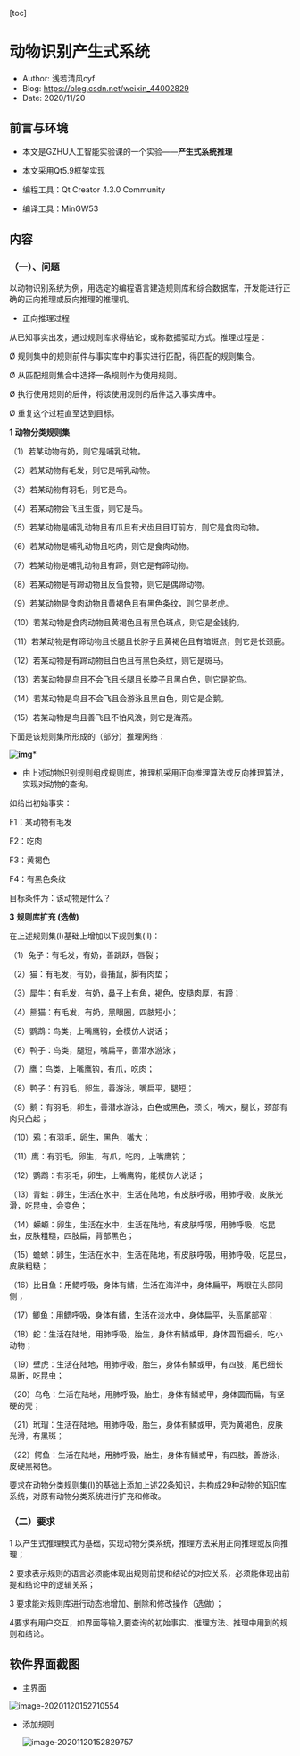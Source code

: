 [toc]

# 动物识别产生式系统

- Author: 浅若清风cyf
- Blog: https://blog.csdn.net/weixin_44002829
- Date: 2020/11/20



## 前言与环境

- 本文是GZHU人工智能实验课的一个实验——**产生式系统推理**

- 本文采用Qt5.9框架实现
- 编程工具：Qt Creator 4.3.0 Community
- 编译工具：MinGW53

## 内容

### （一）、问题

以动物识别系统为例，用选定的编程语言建造规则库和综合数据库，开发能进行正确的正向推理或反向推理的推理机。

- 正向推理过程

从已知事实出发，通过规则库求得结论，或称数据驱动方式。推理过程是：

Ø 规则集中的规则前件与事实库中的事实进行匹配，得匹配的规则集合。

Ø 从匹配规则集合中选择一条规则作为使用规则。

Ø 执行使用规则的后件，将该使用规则的后件送入事实库中。

Ø 重复这个过程直至达到目标。 

 **1** **动物分类规则集**

   （1）若某动物有奶，则它是哺乳动物。

   （2）若某动物有毛发，则它是哺乳动物。

   （3）若某动物有羽毛，则它是鸟。

   （4）若某动物会飞且生蛋，则它是鸟。

   （5）若某动物是哺乳动物且有爪且有犬齿且目盯前方，则它是食肉动物。

   （6）若某动物是哺乳动物且吃肉，则它是食肉动物。

   （7）若某动物是哺乳动物且有蹄，则它是有蹄动物。

   （8）若某动物是有蹄动物且反刍食物，则它是偶蹄动物。

   （9）若某动物是食肉动物且黄褐色且有黑色条纹，则它是老虎。

   （10）若某动物是食肉动物且黄褐色且有黑色斑点，则它是金钱豹。

   （11）若某动物是有蹄动物且长腿且长脖子且黄褐色且有暗斑点，则它是长颈鹿。

   （12）若某动物是有蹄动物且白色且有黑色条纹，则它是斑马。

   （13）若某动物是鸟且不会飞且长腿且长脖子且黑白色，则它是驼鸟。

   （14）若某动物是鸟且不会飞且会游泳且黑白色，则它是企鹅。

   （15）若某动物是鸟且善飞且不怕风浪，则它是海燕。

下面是该规则集所形成的（部分）推理网络：

**![img](README.assets/clip_image002-1605856959173.gif)***

-  由上述动物识别规则组成规则库，推理机采用正向推理算法或反向推理算法，实现对动物的查询。

如给出初始事实：

F1：某动物有毛发

F2：吃肉

F3：黄褐色

F4：有黑色条纹

目标条件为：该动物是什么？

**3** **规则库扩充 (选做)**

  在上述规则集(Ⅰ)基础上增加以下规则集(Ⅱ)：

（1）兔子：有毛发，有奶，善跳跃，唇裂；

（2）猫：有毛发，有奶，善捕鼠，脚有肉垫；

（3）犀牛：有毛发，有奶，鼻子上有角，褐色，皮糙肉厚，有蹄；

（4）熊猫：有毛发，有奶，黑眼圈，四肢短小；

（5）鹦鹉：鸟类，上嘴鹰钩，会模仿人说话；

（6）鸭子：鸟类，腿短，嘴扁平，善潜水游泳；

（7）鹰：鸟类，上嘴鹰钩，有爪，吃肉；

（8）鸭子：有羽毛，卵生，善游泳，嘴扁平，腿短；

（9）鹅：有羽毛，卵生，善潜水游泳，白色或黑色，颈长，嘴大，腿长，颈部有肉只凸起；

（10）鸦：有羽毛，卵生，黑色，嘴大；

（11）鹰：有羽毛，卵生，有爪，吃肉，上嘴鹰钩；

（12）鹦鹉：有羽毛，卵生，上嘴鹰钩，能模仿人说话；

（13）青蛙：卵生，生活在水中，生活在陆地，有皮肤呼吸，用肺呼吸，皮肤光滑，吃昆虫，会变色；

（14）蝾螈：卵生，生活在水中，生活在陆地，有皮肤呼吸，用肺呼吸，吃昆虫，皮肤粗糙，四肢扁，背部黑色；

（15）蟾蜍：卵生，生活在水中，生活在陆地，有皮肤呼吸，用肺呼吸，吃昆虫，皮肤粗糙；

（16）比目鱼：用鳃呼吸，身体有鳍，生活在海洋中，身体扁平，两眼在头部同侧；

（17）鲫鱼：用鳃呼吸，身体有鳍，生活在淡水中，身体扁平，头高尾部窄；

（18）蛇：生活在陆地，用肺呼吸，胎生，身体有鳞或甲，身体圆而细长，吃小动物；

（19）壁虎：生活在陆地，用肺呼吸，胎生，身体有鳞或甲，有四肢，尾巴细长易断，吃昆虫；

（20）乌龟：生活在陆地，用肺呼吸，胎生，身体有鳞或甲，身体圆而扁，有坚硬的壳；

（21）玳瑁：生活在陆地，用肺呼吸，胎生，身体有鳞或甲，壳为黄褐色，皮肤光滑，有黑斑；

（22）鳄鱼：生活在陆地，用肺呼吸，胎生，身体有鳞或甲，有四肢，善游泳，皮硬黑褐色。

要求在动物分类规则集(Ⅰ)的基础上添加上述22条知识，共构成29种动物的知识库系统，对原有动物分类系统进行扩充和修改。

### （二）要求

1 以产生式推理模式为基础，实现动物分类系统，推理方法采用正向推理或反向推理；

2 要求表示规则的语言必须能体现出规则前提和结论的对应关系，必须能体现出前提和结论中的逻辑关系；

3 要求能对规则库进行动态地增加、删除和修改操作（选做）；

4要求有用户交互，如界面等输入要查询的初始事实、推理方法、推理中用到的规则和结论。



## 软件界面截图

- 主界面

![image-20201120152710554](README.assets/image-20201120152710554.png)

- 添加规则

  ![image-20201120152829757](README.assets/image-20201120152829757.png)
